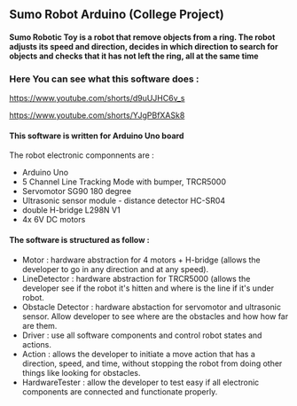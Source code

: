 ## Sumo Robot Arduino (College Project)
#### Sumo Robotic Toy is a robot that remove objects from a ring. The robot adjusts its speed and direction, decides in which direction to search for objects and checks that it has not left the ring, all at the same time

### Here You can see what this software does :

https://www.youtube.com/shorts/d9uUJHC6v_s

https://www.youtube.com/shorts/YJgPBfXASk8

#### This software is written for Arduino Uno board
The robot electronic componnents are :
- Arduino Uno
- 5 Channel Line Tracking Mode with bumper, TRCR5000
- Servomotor SG90 180 degree
- Ultrasonic sensor module - distance detector HC-SR04
- double H-bridge L298N V1
- 4x 6V DC motors

#### The software is structured as follow :
- Motor : hardware abstraction for 4 motors + H-bridge (allows the developer to go in any direction and at any speed).
- LineDetector : hardware abstraction for TRCR5000 (allows the developer see if the robot it's hitten and  where is the line if it's under robot.
- Obstacle Detector : hardware abstaction for servomotor and ultrasonic sensor. Allow developer to see where are the obstacles and how how far are them.
- Driver : use all software components and control robot states and actions.
- Action : allows the developer to initiate a move action that has a direction, speed, and time, without stopping the robot from doing other things like looking for obstacles.
- HardwareTester : allow the developer to test easy if all electronic components are connected and functionate properly.
